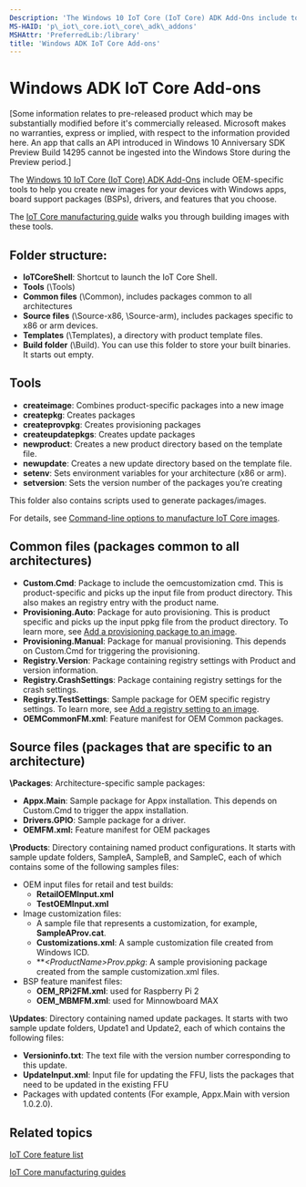 ```yaml
---
Description: 'The Windows 10 IoT Core (IoT Core) ADK Add-Ons include tools to help you customize and create new images for your devices with the apps, board support packages (BSPs), drivers, and Windows features that you choose, and a sample structure you can use to quickly create new images.'
MS-HAID: 'p\_iot\_core.iot\_core\_adk\_addons'
MSHAttr: 'PreferredLib:/library'
title: 'Windows ADK IoT Core Add-ons'
---
```


# Windows ADK IoT Core Add-ons


\[Some information relates to pre-released product which may be substantially modified before it's commercially released. Microsoft makes no warranties, express or implied, with respect to the information provided here. An app that calls an API introduced in Windows 10 Anniversary SDK Preview Build 14295 cannot be ingested into the Windows Store during the Preview period.\]

The [Windows 10 IoT Core (IoT Core) ADK Add-Ons](http://go.microsoft.com/fwlink/?LinkId=735028) include OEM-specific tools to help you create new images for your devices with Windows apps, board support packages (BSPs), drivers, and features that you choose.

The [IoT Core manufacturing guide](iot-core-adk-addons.md) walks you through building images with these tools.

## <span id="Folder_structure_"></span><span id="folder_structure_"></span><span id="FOLDER_STRUCTURE_"></span>Folder structure:


-   **IoTCoreShell**: Shortcut to launch the IoT Core Shell.
-   **Tools** (\\Tools)
-   **Common files** (\\Common), includes packages common to all architectures
-   **Source files** (\\Source-x86, \\Source-arm), includes packages specific to x86 or arm devices.
-   **Templates** (\\Templates), a directory with product template files.
-   **Build folder** (\\Build). You can use this folder to store your built binaries. It starts out empty.

## <span id="Tools"></span><span id="tools"></span><span id="TOOLS"></span>Tools


-   **createimage**: Combines product-specific packages into a new image
-   **createpkg**: Creates packages
-   **createprovpkg**: Creates provisioning packages
-   **createupdatepkgs**: Creates update packages
-   **newproduct**: Creates a new product directory based on the template file.
-   **newupdate**: Creates a new update directory based on the template file.
-   **setenv**: Sets environment variables for your architecture (x86 or arm).
-   **setversion**: Sets the version number of the packages you’re creating
<!--- -   **updateimage**: Updates an existing package with new updates -->

This folder also contains scripts used to generate packages/images.

For details, see [Command-line options to manufacture IoT Core images](command-line-options-to-manufacture-iot-core-images.md).

## <span id="Common_files__packages_common_to_all_architectures_"></span><span id="common_files__packages_common_to_all_architectures_"></span><span id="COMMON_FILES__PACKAGES_COMMON_TO_ALL_ARCHITECTURES_"></span>Common files (packages common to all architectures)


-   **Custom.Cmd**: Package to include the oemcustomization cmd. This is product-specific and picks up the input file from product directory. This also makes an registry entry with the product name.
-   **Provisioning.Auto**: Package for auto provisioning. This is product specific and picks up the input ppkg file from the product directory. To learn more, see [Add a provisioning package to an image](add-a-provisioning-package-to-an-image.md).
-   **Provisioning.Manual**: Package for manual provisioning. This depends on Custom.Cmd for triggering the provisioning.
-   **Registry.Version**: Package containing registry settings with Product and version information.
-   **Registry.CrashSettings**: Package containing registry settings for the crash settings.
-   **Registry.TestSettings**: Sample package for OEM specific registry settings. To learn more, see [Add a registry setting to an image](add-a-registry-setting-to-an-image.md).
-   **OEMCommonFM.xml**: Feature manifest for OEM Common packages.

## <span id="Source_files__packages_that_are_specific_to_an_architecture_"></span><span id="source_files__packages_that_are_specific_to_an_architecture_"></span><span id="SOURCE_FILES__PACKAGES_THAT_ARE_SPECIFIC_TO_AN_ARCHITECTURE_"></span>Source files (packages that are specific to an architecture)


**\\Packages**: Architecture-specific sample packages:

-   **Appx.Main**: Sample package for Appx installation. This depends on Custom.Cmd to trigger the appx installation.
-   **Drivers.GPIO**: Sample package for a driver.
-   **OEMFM.xml:** Feature manifest for OEM packages

**\\Products**: Directory containing named product configurations. It starts with sample update folders, SampleA, SampleB, and SampleC, each of which contains some of the following samples files:

-   OEM input files for retail and test builds:
    -   **RetailOEMInput.xml**
    -   **TestOEMInput.xml**
-   Image customization files:
    -   A sample file that represents a customization, for example, **SampleAProv.cat**.
    -   **Customizations.xml**: A sample customization file created from Windows ICD.
    -   ***&lt;ProductName&gt;*Prov.ppkg**: A sample provisioning package created from the sample customization.xml files.
-   BSP feature manifest files:
    -   **OEM\_RPi2FM.xml**: used for Raspberry Pi 2
    -   **OEM\_MBMFM.xml**: used for Minnowboard MAX

**\\Updates**: Directory containing named update packages. It starts with two sample update folders, Update1 and Update2, each of which contains the following files:

-   **Versioninfo.txt**: The text file with the version number corresponding to this update.
-   **UpdateInput.xml**: Input file for updating the FFU, lists the packages that need to be updated in the existing FFU
-   Packages with updated contents (For example, Appx.Main with version 1.0.2.0).

## <span id="related_topics"></span>Related topics


[IoT Core feature list](iot-core-feature-list.md)

[IoT Core manufacturing guides](iot-core-manufacturing-guide.md)

 

 



